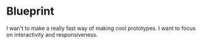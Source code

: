 # Blueprint

I wan't to make a really fast way of making cool prototypes. I want to focus on interactivity and responsiveness.